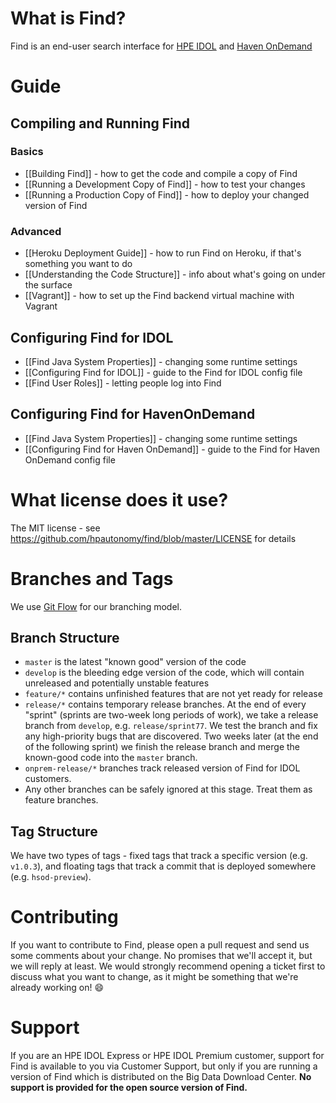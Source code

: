 # What is Find?

Find is an end-user search interface for [HPE IDOL](http://www8.hp.com/uk/en/software-solutions/information-data-analytics-idol/index.html) and [Haven OnDemand](https://www.havenondemand.com)

# Guide

## Compiling and Running Find

### Basics

- [[Building Find]] - how to get the code and compile a copy of Find
- [[Running a Development Copy of Find]] - how to test your changes
- [[Running a Production Copy of Find]] - how to deploy your changed version of Find

### Advanced
- [[Heroku Deployment Guide]] - how to run Find on Heroku, if that's something you want to do
- [[Understanding the Code Structure]] - info about what's going on under the surface
- [[Vagrant]] - how to set up the Find backend virtual machine with Vagrant

## Configuring Find for IDOL

- [[Find Java System Properties]] - changing some runtime settings
- [[Configuring Find for IDOL]] - guide to the Find for IDOL config file
- [[Find User Roles]] - letting people log into Find

## Configuring Find for HavenOnDemand

- [[Find Java System Properties]] - changing some runtime settings
- [[Configuring Find for Haven OnDemand]] - guide to the Find for Haven OnDemand config file

# What license does it use?

The MIT license - see https://github.com/hpautonomy/find/blob/master/LICENSE for details

# Branches and Tags

We use [Git Flow](http://nvie.com/posts/a-successful-git-branching-model/) for our branching model.

## Branch Structure
- `master` is the latest "known good" version of the code
- `develop` is the bleeding edge version of the code, which will contain unreleased and potentially unstable features
- `feature/*` contains unfinished features that are not yet ready for release
- `release/*` contains temporary release branches.  At the end of every "sprint" (sprints are two-week long periods of work), we take a release branch from `develop`, e.g. `release/sprint77`.  We test the branch and fix any high-priority bugs that are discovered.  Two weeks later (at the end of the following sprint) we finish the release branch and merge the known-good code into the `master` branch.
- `onprem-release/*` branches track released version of Find for IDOL customers.
- Any other branches can be safely ignored at this stage.  Treat them as feature branches.

## Tag Structure
We have two types of tags - fixed tags that track a specific version (e.g. `v1.0.3`), and floating tags that track a commit that is deployed somewhere (e.g. `hsod-preview`).

# Contributing
If you want to contribute to Find, please open a pull request and send us some comments about your change.  No promises that we'll accept it, but we will reply at least.  We would strongly recommend opening a ticket first to discuss what you want to change, as it might be something that we're already working on! :smile: 

# Support
If you are an HPE IDOL Express or HPE IDOL Premium customer, support for Find is available to you via Customer Support, but only if you are running a version of Find which is distributed on the Big Data Download Center.  **No support is provided for the open source version of Find.**